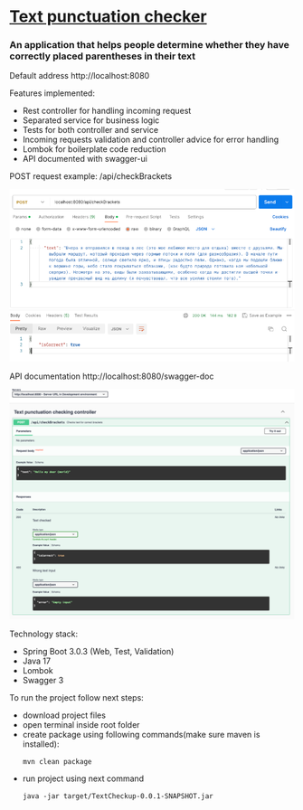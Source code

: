 # <a href='https://github.com/Muryginds/BeatifulCodeContest'>Text punctuation checker</a>

### An application that helps people determine whether they have correctly placed parentheses in their text

Default address http://localhost:8080

Features implemented:

- Rest controller for handling incoming request
- Separated service for business logic
- Tests for both controller and service
- Incoming requests validation and controller advice for error handling
- Lombok for boilerplate code reduction
- API documented with swagger-ui

POST request example: /api/checkBrackets

![img_1.png](img_1.png)

API documentation http://localhost:8080/swagger-doc

![img.png](img.png)

Technology stack:

- Spring Boot 3.0.3 (Web, Test, Validation)
- Java 17
- Lombok
- Swagger 3

To run the project follow next steps:

- download project files
- open terminal inside root folder
- create package using following commands(make sure maven is installed):
    ```agsl
    mvn clean package
    ```
- run project using next command
    ```agsl
    java -jar target/TextCheckup-0.0.1-SNAPSHOT.jar
    ```